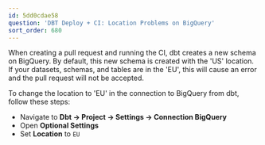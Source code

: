 ```yaml
---
id: 5dd0cdae58
question: 'DBT Deploy + CI: Location Problems on BigQuery'
sort_order: 680
---
```


When creating a pull request and running the CI, dbt creates a new schema on BigQuery. By default, this new schema is created with the 'US' location. If your datasets, schemas, and tables are in the 'EU', this will cause an error and the pull request will not be accepted. 

To change the location to 'EU' in the connection to BigQuery from dbt, follow these steps:

- Navigate to **Dbt -> Project -> Settings -> Connection BigQuery**
- Open **Optional Settings**
- Set **Location** to `EU`